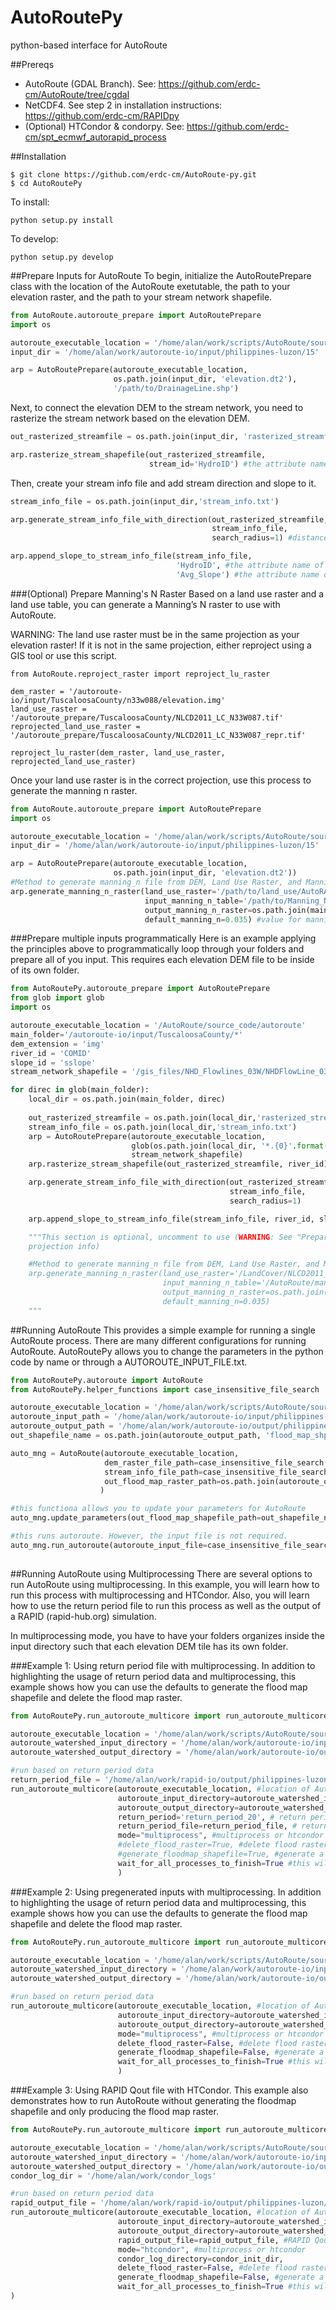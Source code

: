 # AutoRoutePy
python-based interface for AutoRoute

##Prereqs
- AutoRoute (GDAL Branch). See: https://github.com/erdc-cm/AutoRoute/tree/cgdal
- NetCDF4. See step 2 in installation instructions: https://github.com/erdc-cm/RAPIDpy
- (Optional) HTCondor & condorpy. See: https://github.com/erdc-cm/spt_ecmwf_autorapid_process

##Installation
```
$ git clone https://github.com/erdc-cm/AutoRoute-py.git
$ cd AutoRoutePy
```
To install:
```
python setup.py install
```
To develop:
```
python setup.py develop
```

##Prepare Inputs for AutoRoute
To begin, initialize the AutoRoutePrepare class with the location of the AutoRoute
exetutable, the path to your elevation raster, and the path to your stream network
shapefile.

```python
from AutoRoute.autoroute_prepare import AutoRoutePrepare
import os

autoroute_executable_location = '/home/alan/work/scripts/AutoRoute/source_code/autoroute'
input_dir = '/home/alan/work/autoroute-io/input/philippines-luzon/15'

arp = AutoRoutePrepare(autoroute_executable_location,
                       os.path.join(input_dir, 'elevation.dt2'),
                       '/path/to/DrainageLine.shp')
```

Next, to connect the elevation DEM to the stream network, you need to rasterize the
stream network based on the elevation DEM.

```python
out_rasterized_streamfile = os.path.join(input_dir, 'rasterized_streamfile.tif')

arp.rasterize_stream_shapefile(out_rasterized_streamfile,
                               stream_id='HydroID') #the attribute name of the stream ID used for RAPID
```

Then, create your stream info file and add stream direction and slope to it.

```python
stream_info_file = os.path.join(input_dir,'stream_info.txt')

arp.generate_stream_info_file_with_direction(out_rasterized_streamfile,
                                             stream_info_file,
                                             search_radius=1) #distance to search for stream direction in meters

arp.append_slope_to_stream_info_file(stream_info_file,
                                     'HydroID', #the attribute name of the stream ID used for RAPID
                                     'Avg_Slope') #the attribute name of the stream slope
```

###(Optional) Prepare Manning's N Raster
Based on a land use raster and a land use table, you can generate a Manning’s N raster to use with AutoRoute.

WARNING: The land use raster must be in the same projection as your elevation raster! 
If it is not in the same projection, either reproject using a GIS tool or use this
script.
```
from AutoRoute.reproject_raster import reproject_lu_raster

dem_raster = '/autoroute-io/input/TuscaloosaCounty/n33w088/elevation.img'
land_use_raster = '/autoroute_prepare/TuscaloosaCounty/NLCD2011_LC_N33W087.tif'
reprojected_land_use_raster = '/autoroute_prepare/TuscaloosaCounty/NLCD2011_LC_N33W087_repr.tif'

reproject_lu_raster(dem_raster, land_use_raster, reprojected_land_use_raster)
```
Once your land use raster is in the correct projection, use this process to generate the
manning n raster.

```python
from AutoRoute.autoroute_prepare import AutoRoutePrepare
import os

autoroute_executable_location = '/home/alan/work/scripts/AutoRoute/source_code/autoroute'
input_dir = '/home/alan/work/autoroute-io/input/philippines-luzon/15'

arp = AutoRoutePrepare(autoroute_executable_location,
                       os.path.join(input_dir, 'elevation.dt2'))
#Method to generate manning_n file from DEM, Land Use Raster, and Manning N Table with new AutoRoute
arp.generate_manning_n_raster(land_use_raster='/path/to/land_use/AutoRAPID_LULC.tif',
                              input_manning_n_table='/path/to/Manning_N_Values/AR_Manning_n_for_NLCD_LOW.txt',
                              output_manning_n_raster=os.path.join(main_dir, 'manning_n.tif'),
                              default_manning_n=0.035) #value for manning's n to be used in raster if no value found in table
```

###Prepare multiple inputs programmatically
Here is an example applying the principles above to programmatically loop
through your folders and prepare all of you input. This requires each elevation DEM
file to be inside of its own folder.

```python
from AutoRoutePy.autoroute_prepare import AutoRoutePrepare
from glob import glob
import os

autoroute_executable_location = '/AutoRoute/source_code/autoroute'
main_folder='/autoroute-io/input/TuscaloosaCounty/*'
dem_extension = 'img'
river_id = 'COMID'
slope_id = 'sslope'
stream_network_shapefile = '/gis_files/NHD_Flowlines_03W/NHDFlowLine_03W.shp'

for direc in glob(main_folder):
    local_dir = os.path.join(main_folder, direc)
    
    out_rasterized_streamfile = os.path.join(local_dir,'rasterized_streamfile.tif')
    stream_info_file = os.path.join(local_dir,'stream_info.txt')
    arp = AutoRoutePrepare(autoroute_executable_location,
                           glob(os.path.join(local_dir, '*.{0}'.format(dem_extension)))[0],
                           stream_network_shapefile)
    arp.rasterize_stream_shapefile(out_rasterized_streamfile, river_id)

    arp.generate_stream_info_file_with_direction(out_rasterized_streamfile,
                                                 stream_info_file,
                                                 search_radius=1)

    arp.append_slope_to_stream_info_file(stream_info_file, river_id, slope_id)

    """This section is optional, uncomment to use (WARNING: See "Prepare Manning's N Raster" section for
    projection info)

    #Method to generate manning_n file from DEM, Land Use Raster, and Manning N Table with new AutoRoute
    arp.generate_manning_n_raster(land_use_raster='/LandCover/NLCD2011_LC_N33W087_repr.tif',
                                  input_manning_n_table='/AutoRoute/manning_n_tables/AR_Manning_n_for_NLCD_LOW.txt',
                                  output_manning_n_raster=os.path.join(local_dir, 'manning_n.tif'),
                                  default_manning_n=0.035)
    """
```

##Running AutoRoute
This provides a simple example for running a single AutoRoute process. There are many different configurations for
running AutoRoute. AutoRoutePy allows you to change the parameters in the python code by name or through a 
AUTOROUTE_INPUT_FILE.txt.

```python
from AutoRoutePy.autoroute import AutoRoute
from AutoRoutePy.helper_functions import case_insensitive_file_search

autoroute_executable_location = '/home/alan/work/scripts/AutoRoute/source_code/autoroute'
autoroute_input_path = '/home/alan/work/autoroute-io/input/philippines-luzon/15'
autoroute_output_path = '/home/alan/work/autoroute-io/output/philippines-luzon/15'
out_shapefile_name = os.path.join(autoroute_output_path, 'flood_map_shp.tif')

auto_mng = AutoRoute(autoroute_executable_location,
                     dem_raster_file_path=case_insensitive_file_search(autoroute_input_path, r'elevation\.tiff'),
                     stream_info_file_path=case_insensitive_file_search(autoroute_input_path, r'stream_info\.txt'),
                     out_flood_map_raster_path=os.path.join(autoroute_output_path, 'flood_map.tif')
                    )

#this functiona allows you to update your parameters for AutoRoute            
auto_mng.update_parameters(out_flood_map_shapefile_path=out_shapefile_name)

#this runs autoroute. However, the input file is not required.
auto_mng.run_autoroute(autoroute_input_file=case_insensitive_file_search(autoroute_input_path, 
                                                                         r'AUTOROUTE_INPUT_FILE\.txt'))
```

##Running AutoRoute using Multiprocessing
There are several options to run AutoRoute using multiprocessing. In this example, you will learn how to run
this process with multiprocessing and HTCondor. Also, you will learn how to use the return period file to 
run this process as well as the output of a RAPID (rapid-hub.org) simulation.

In multiprocessing mode, you have to have your folders organizes inside the input directory such that each
elevation DEM tile has its own folder.


###Example 1: Using return period file with multiprocessing.
In addition to highlighting the usage of return period data and multiprocessing, this example shows
how you can use the defaults to generate the flood map shapefile and delete the flood map raster.

```python
from AutoRoutePy.run_autoroute_multicore import run_autoroute_multicore

autoroute_executable_location = '/home/alan/work/scripts/AutoRoute/source_code/autoroute'
autoroute_watershed_input_directory = '/home/alan/work/autoroute-io/input/philippines-luzon'
autoroute_watershed_output_directory = '/home/alan/work/autoroute-io/output/philippines-luzon' 

#run based on return period data
return_period_file = '/home/alan/work/rapid-io/output/philippines-luzon/return_periods.nc'
run_autoroute_multicore(autoroute_executable_location, #location of AutoRoute executable
                        autoroute_input_directory=autoroute_watershed_input_directory, #path to AutoRoute input directory
                        autoroute_output_directory=autoroute_watershed_output_directory, #path to AutoRoute output directory
                        return_period='return_period_20', # return period name in return period file
                        return_period_file=return_period_file, # return period file generated from RAPID historical run
                        mode="multiprocess", #multiprocess or htcondor
                        #delete_flood_raster=True, #delete flood raster generated (default is True)
                        #generate_floodmap_shapefile=True, #generate a flood map shapefile (default is True)
                        wait_for_all_processes_to_finish=True #this will wait for all processes to finish
                        )

```

###Example 2: Using pregenerated inputs with multiprocessing.
In addition to highlighting the usage of return period data and multiprocessing, this example shows
how you can use the defaults to generate the flood map shapefile and delete the flood map raster.

```python
from AutoRoutePy.run_autoroute_multicore import run_autoroute_multicore

autoroute_executable_location = '/home/alan/work/scripts/AutoRoute/source_code/autoroute'
autoroute_watershed_input_directory = '/home/alan/work/autoroute-io/input/philippines-luzon'
autoroute_watershed_output_directory = '/home/alan/work/autoroute-io/output/philippines-luzon' 

#run based on return period data
run_autoroute_multicore(autoroute_executable_location, #location of AutoRoute executable
                        autoroute_input_directory=autoroute_watershed_input_directory, #path to AutoRoute input directory
                        autoroute_output_directory=autoroute_watershed_output_directory, #path to AutoRoute output directory
                        mode="multiprocess", #multiprocess or htcondor
                        delete_flood_raster=False, #delete flood raster generated (default is True)
                        generate_floodmap_shapefile=False, #generate a flood map shapefile (default is True)
                        wait_for_all_processes_to_finish=True #this will wait for all processes to finish
                        )

```

###Example 3: Using RAPID Qout file with HTCondor.
This example also demonstrates how to run AutoRoute without generating the floodmap shapefile and 
only producing the flood map raster.

```python
from AutoRoutePy.run_autoroute_multicore import run_autoroute_multicore

autoroute_executable_location = '/home/alan/work/scripts/AutoRoute/source_code/autoroute'
autoroute_watershed_input_directory = '/home/alan/work/autoroute-io/input/philippines-luzon'
autoroute_watershed_output_directory = '/home/alan/work/autoroute-io/output/philippines-luzon' 
condor_log_dir = '/home/alan/work/condor_logs'

#run based on return period data
rapid_output_file = '/home/alan/work/rapid-io/output/philippines-luzon/Qout_lis_1980to2014.nc'
run_autoroute_multicore(autoroute_executable_location, #location of AutoRoute executable
                        autoroute_input_directory=autoroute_watershed_input_directory, #path to AutoRoute input directory
                        autoroute_output_directory=autoroute_watershed_output_directory, #path to AutoRoute output directory
                        rapid_output_file=rapid_output_file, #RAPID Qout file from simulation
                        mode="htcondor", #multiprocess or htcondor
                        condor_log_directory=condor_init_dir,
                        delete_flood_raster=False, #delete flood raster generated (default is True)
                        generate_floodmap_shapefile=False, #generate a flood map shapefile (default is True)
                        wait_for_all_processes_to_finish=True #this will wait for all processes to finish
)

```
